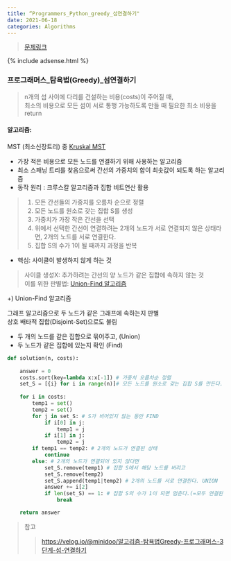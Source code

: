 ```yaml
---
title: “Programmers_Python_greedy_섬연결하기"
date: 2021-06-18
categories: Algorithms
---
```

> [문제링크](https://programmers.co.kr/learn/courses/30/lessons/42861)

{% include adsense.html %}

### 프로그래머스_탐욕법(Greedy)_섬연결하기
> n개의 섬 사이에 다리를 건설하는 비용(costs)이 주어질 때, <br>
  최소의 비용으로 모든 섬이 서로 통행 가능하도록 만들 때 필요한 최소 비용을 return 

#### 알고리즘: 
MST (최소신장트리) 중 [Kruskal MST](https://ko.wikipedia.org/wiki/크러스컬_알고리즘)
- 가장 적은 비용으로 모든 노드를 연결하기 위해 사용하는 알고리즘
- 최소 스패닝 트리를 찾음으로써 간선의 가중치의 합이 최솟값이 되도록 하는 알고리즘
- 동작 원리
: 크루스칼 알고리즘과 집합 비트연산 활용

> 1. 모든 간선들의 가중치를 오름차 순으로 정렬
> 2. 모든 노드를 원소로 갖는 집합 S를 생성
> 3. 가중치가 가장 작은 간선을 선택
> 4. 위에서 선택한 간선이 연결하려는 2개의 노드가 서로 연결되지 않은 상태라면, 2개의 노드를 서로 연결한다.
> 5. 집합 S의 수가 1이 될 때까지 과정을 반복

- 핵심:  사이클이 발생하지 않게 하는 것
> 사이클 생성X: 추가하려는 간선의 양 노드가 같은 집합에 속하지 않는 것<br>
> 이를 위한 판별법: [Union-Find 알고리즘](https://www.geeksforgeeks.org/union-find-algorithm-set-2-union-by-rank/)

+) Union-Find 알고리즘

그래프 알고리즘으로 두 노드가 같은 그래프에 속하는지 판별 <br>
상호 배타적 집합(Disjoint-Set)으로도 불림

- 두 개의 노드를 같은 집합으로 묶어주고, (Union)
- 두 노드가 같은 집합에 있는지 확인 (Find)


  
```python
def solution(n, costs):
    
    answer = 0
    costs.sort(key=lambda x:x[-1]) # 가중치 오름차순 정렬
    set_S = [{i} for i in range(n)]# 모든 노드를 원소로 갖는 집합 S를 만든다.
    
    for i in costs:  
        temp1 = set()
        temp2 = set()
        for j in set_S: # S가 비어있지 않는 동안 FIND
            if i[0] in j:
                temp1 = j
            if i[1] in j:
                temp2 = j
        if temp1 == temp2: # 2개의 노드가 연결된 상태
            continue
        else: # 2개의 노드가 연결되어 있지 않다면
            set_S.remove(temp1) # 집합 S에서 해당 노드를 버리고
            set_S.remove(temp2)
            set_S.append(temp1|temp2) # 2개의 노드를 서로 연결한다. UNION
            answer += i[2]
            if len(set_S) == 1: # 집합 S의 수가 1이 되면 멈춘다.(=모두 연결된 상태)
                break

    return answer
```

>참고
>> https://velog.io/@minidoo/알고리즘-탐욕법Greedy-프로그래머스-3단계-섬-연결하기
